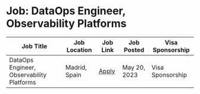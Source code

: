 # Job: DataOps Engineer, Observability Platforms

| Job Title | Job Location | Job Link | Job Posted | Visa Sponsorship |
| --- | --- | --- | --- | --- |
| DataOps Engineer, Observability Platforms | Madrid, Spain | [Apply](https://boards.greenhouse.io/adyen/jobs/4968533) | May 20, 2023 | Visa Sponsorship |
